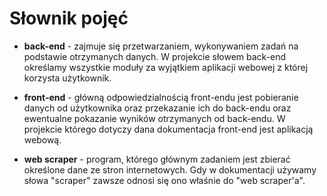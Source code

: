 # Słownik pojęć

-   **back-end** - zajmuje się przetwarzaniem, wykonywaniem zadań na podstawie
    otrzymanych danych. W projekcie słowem back-end określamy wszystkie moduły
    za wyjątkiem aplikacji webowej z której korzysta użytkownik.

-   **front-end** - główną odpowiedzialnością front-endu jest pobieranie danych
    od użytkownika oraz przekazanie ich do back-endu oraz ewentualne pokazanie
    wyników otrzymanych od back-endu. W projekcie którego dotyczy dana
    dokumentacja front-end jest aplikacją webową.

-   **web scraper** - program, którego głównym zadaniem jest zbierać określone
    dane ze stron internetowych. Gdy w dokumentacji używamy słowa "scraper"
    zawsze odnosi się ono właśnie do "web scraper'a".
